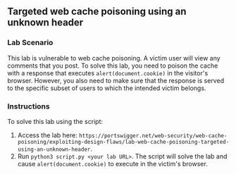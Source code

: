 ## Targeted web cache poisoning using an unknown header
### Lab Scenario
This lab is vulnerable to web cache poisoning. A victim user will view any comments that you post. 
To solve this lab, you need to poison the cache with a response that executes `alert(document.cookie)` in the visitor's browser. 
However, you also need to make sure that the response is served to the specific subset of users to which the intended victim belongs.

### Instructions
To solve this lab using the script:
1. Access the lab here: `https://portswigger.net/web-security/web-cache-poisoning/exploiting-design-flaws/lab-web-cache-poisoning-targeted-using-an-unknown-header`.
2. Run `python3 script.py <your lab URL>`. The script will solve the lab and cause `alert(document.cookie)` to execute in the victim's browser.